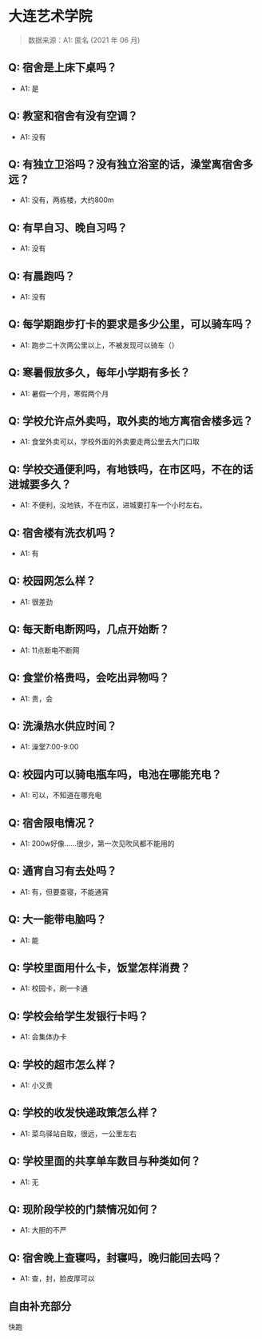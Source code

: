 # 大连艺术学院

> 数据来源：A1: 匿名 (2021 年 06 月)

## Q: 宿舍是上床下桌吗？

- A1: 是

## Q: 教室和宿舍有没有空调？

- A1: 没有

## Q: 有独立卫浴吗？没有独立浴室的话，澡堂离宿舍多远？

- A1: 没有，两栋楼，大约800m

## Q: 有早自习、晚自习吗？

- A1: 没有

## Q: 有晨跑吗？

- A1: 没有

## Q: 每学期跑步打卡的要求是多少公里，可以骑车吗？

- A1: 跑步二十次两公里以上，不被发现可以骑车（）

## Q: 寒暑假放多久，每年小学期有多长？

- A1: 暑假一个月，寒假两个月

## Q: 学校允许点外卖吗，取外卖的地方离宿舍楼多远？

- A1: 食堂外卖可以，学校外面的外卖要走两公里去大门口取

## Q: 学校交通便利吗，有地铁吗，在市区吗，不在的话进城要多久？

- A1: 不便利，没地铁，不在市区，进城要打车一个小时左右。

## Q: 宿舍楼有洗衣机吗？

- A1: 有

## Q: 校园网怎么样？

- A1: 很差劲

## Q: 每天断电断网吗，几点开始断？

- A1: 11点断电不断网

## Q: 食堂价格贵吗，会吃出异物吗？

- A1: 贵，会

## Q: 洗澡热水供应时间？

- A1: 澡堂7:00-9:00

## Q: 校园内可以骑电瓶车吗，电池在哪能充电？

- A1: 可以，不知道在哪充电

## Q: 宿舍限电情况？

- A1: 200w好像……很少，第一次见吹风都不能用的

## Q: 通宵自习有去处吗？

- A1: 有，但要查寝，不能通宵

## Q: 大一能带电脑吗？

- A1: 能

## Q: 学校里面用什么卡，饭堂怎样消费？

- A1: 校园卡，刷一卡通

## Q: 学校会给学生发银行卡吗？

- A1: 会集体办卡

## Q: 学校的超市怎么样？

- A1: 小又贵

## Q: 学校的收发快递政策怎么样？

- A1: 菜鸟驿站自取，很远，一公里左右

## Q: 学校里面的共享单车数目与种类如何？

- A1: 无

## Q: 现阶段学校的门禁情况如何？

- A1: 大胆的不严

## Q: 宿舍晚上查寝吗，封寝吗，晚归能回去吗？

- A1: 查，封，脸皮厚可以

## 自由补充部分

快跑